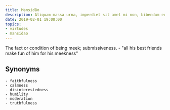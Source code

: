 ```yaml
---
title: Mansidão
description: Aliquam massa urna, imperdiet sit amet mi non, bibendum euismod est.
date: 2019-02-01 19:00:00
topics: 
- virtudes
- mansidao
---
```


The fact or condition of being meek; submissiveness.
	- "all his best friends make fun of him for his meekness"

## Synonyms
	- faithfulness
	- calmness
	- disinterestedness
	- humility
	- moderation
	- truthfulness

